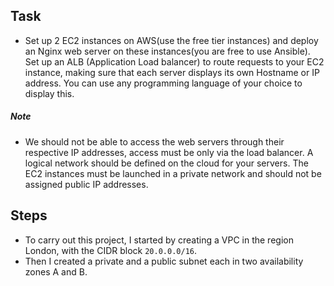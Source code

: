 ## Task

- Set up 2 EC2 instances on AWS(use the free tier instances) and deploy an Nginx web server on these instances(you are free to use Ansible). Set up an ALB (Application Load balancer) to route requests to your EC2 instance, making sure that each server displays its own Hostname or IP address. You can use any programming language of your choice to display this. 
##### Note 
- We should not be able to access the web servers through their respective IP addresses, access must be only via the load balancer. A logical network should be defined on the cloud for your servers. The EC2 instances must be launched in a private network and should not be assigned public IP addresses. 



## Steps 

- To carry out this project, I started by creating a VPC in the region London, with the CIDR block `20.0.0.0/16`. 
- Then I created a private and a public subnet each in two availability zones A and B. 
